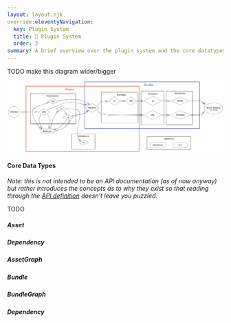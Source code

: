 ```yaml
---
layout: layout.njk
override:eleventyNavigation:
  key: Plugin System
  title: 🔌 Plugin System
  order: 3
summary: A brief overview over the plugin system and the core datatypes
---
```


TODO make this diagram wider/bigger

<img src="./full_diagram.opt.png"/>


#### Core Data Types

*Note: this is not intended to be an API documentation (as of now anyway) but rather introduces the concepts as to why they exist so that reading through the [API definition](https://github.com/parcel-bundler/parcel/blob/v2/packages/core/types/index.js) doesn't leave you puzzled.*

TODO

##### Asset
##### Dependency
##### AssetGraph
##### Bundle
##### BundleGraph
##### Dependency
